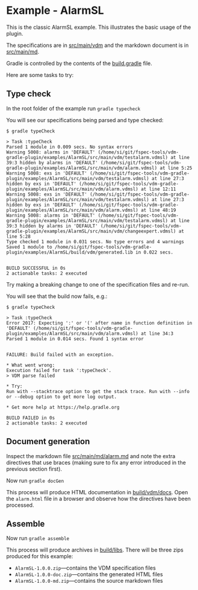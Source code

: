 # Example - AlarmSL

This is the classic AlarmSL example. This illustrates the basic usage of the plugin.

The specifications are in [src/main/vdm](src/main/vdm) and the markdown document is in [src/main/md](src/main/vdm). 

Gradle is controlled by the contents of the [build.gradle](build.gradle) file.

Here are some tasks to try:

## Type check

In the root folder of the example run `gradle typecheck`

You will see our specifications being parsed and type checked:

```
$ gradle typeCheck

> Task :typeCheck
Parsed 1 module in 0.009 secs. No syntax errors
Warning 5008: alarms in 'DEFAULT' (/home/si/git/fspec-tools/vdm-gradle-plugin/examples/AlarmSL/src/main/vdm/testalarm.vdmsl) at line 39:3 hidden by alarms in 'DEFAULT' (/home/si/git/fspec-tools/vdm-gradle-plugin/examples/AlarmSL/src/main/vdm/alarm.vdmsl) at line 5:25
Warning 5008: exs in 'DEFAULT' (/home/si/git/fspec-tools/vdm-gradle-plugin/examples/AlarmSL/src/main/vdm/testalarm.vdmsl) at line 27:3 hidden by exs in 'DEFAULT' (/home/si/git/fspec-tools/vdm-gradle-plugin/examples/AlarmSL/src/main/vdm/alarm.vdmsl) at line 12:11
Warning 5008: exs in 'DEFAULT' (/home/si/git/fspec-tools/vdm-gradle-plugin/examples/AlarmSL/src/main/vdm/testalarm.vdmsl) at line 27:3 hidden by exs in 'DEFAULT' (/home/si/git/fspec-tools/vdm-gradle-plugin/examples/AlarmSL/src/main/vdm/alarm.vdmsl) at line 48:19
Warning 5008: alarms in 'DEFAULT' (/home/si/git/fspec-tools/vdm-gradle-plugin/examples/AlarmSL/src/main/vdm/testalarm.vdmsl) at line 39:3 hidden by alarms in 'DEFAULT' (/home/si/git/fspec-tools/vdm-gradle-plugin/examples/AlarmSL/src/main/vdm/changeexpert.vdmsl) at line 5:28
Type checked 1 module in 0.031 secs. No type errors and 4 warnings
Saved 1 module to /home/si/git/fspec-tools/vdm-gradle-plugin/examples/AlarmSL/build/vdm/generated.lib in 0.022 secs. 


BUILD SUCCESSFUL in 0s
2 actionable tasks: 2 executed
``` 

Try making a breaking change to one of the specification files and re-run. 

You will see that the build now fails, e.g.:

```
$ gradle typeCheck

> Task :typeCheck
Error 2017: Expecting ':' or '(' after name in function definition in 'DEFAULT' (/home/si/git/fspec-tools/vdm-gradle-plugin/examples/AlarmSL/src/main/vdm/alarm.vdmsl) at line 34:3
Parsed 1 module in 0.014 secs. Found 1 syntax error


FAILURE: Build failed with an exception.

* What went wrong:
Execution failed for task ':typeCheck'.
> VDM parse failed

* Try:
Run with --stacktrace option to get the stack trace. Run with --info or --debug option to get more log output.

* Get more help at https://help.gradle.org

BUILD FAILED in 0s
2 actionable tasks: 2 executed
```

## Document generation

Inspect the markdown file [src/main/md/alarm.md](src/main/md/alarm.md) and note the extra directives that use braces (making sure to fix any error introduced in the previous section first).

Now run `gradle docGen`

This process will produce HTML documentation in [build/vdm/docs](build/vdm/docs). Open the `alarm.html` file in a browser and observe how the directives have been processed.

## Assemble

Now run `gradle assemble`

This process will produce archives in [build/libs](build/libs). There will be three zips produced for this example:
- `AlarmSL-1.0.0.zip`—contains the VDM specification files
- `AlarmSL-1.0.0-doc.zip`—contains the generated HTML files
- `AlarmSL-1.0.0-md.zip`—contains the source markdown files

